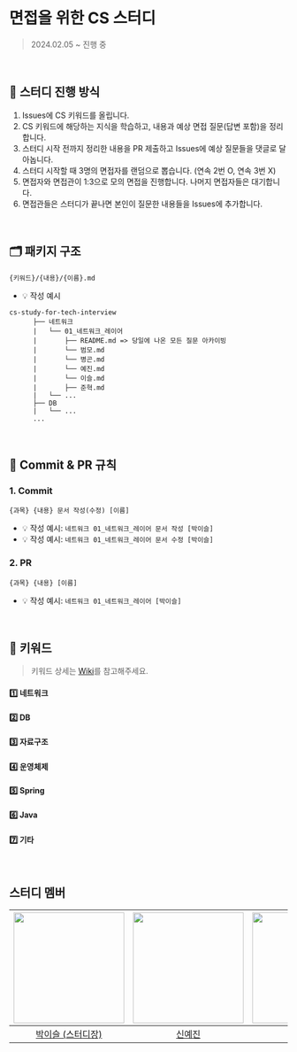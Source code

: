 # 면접을 위한 CS 스터디
> 2024.02.05 ~ 진행 중

<br>

## 💚 스터디 진행 방식
1. Issues에 CS 키워드를 올립니다.
2. CS 키워드에 해당하는 지식을 학습하고, 내용과 예상 면접 질문(답변 포함)을 정리합니다.
3. 스터디 시작 전까지 정리한 내용을 PR 제출하고 Issues에 예상 질문들을 댓글로 달아놉니다.
4. 스터디 시작할 때 3명의 면접자를 랜덤으로 뽑습니다. (연속 2번 O, 연속 3번 X)
5. 면접자와 면접관이 1:3으로 모의 면접을 진행합니다. 나머지 면접자들은 대기합니다.
6. 면접관들은 스터디가 끝나면 본인이 질문한 내용들을 Issues에 추가합니다.

<br>

## 🗂️ 패키지 구조
```
{키워드}/{내용}/{이름}.md
```
- 💡 작성 예시

```
cs-study-for-tech-interview
      ├── 네트워크
      |   └── 01_네트워크_레이어
      |       ├── README.md => 당일에 나온 모든 질문 아카이빙
      |       └── 범모.md
      |       └── 병곤.md
      |       └── 예진.md
      |       └── 이슬.md
      |       ├── 준혁.md
      |   └── ...
      ├── DB
      |   └── ...
      ...
  ```
  
<br>

## 📍 Commit & PR 규칙
### 1. Commit
```
{과목} {내용} 문서 작성(수정) [이름]
```
  - 💡 작성 예시: ```네트워크 01_네트워크_레이어 문서 작성 [박이슬]```
  - 💡 작성 예시: ```네트워크 01_네트워크_레이어 문서 수정 [박이슬]```

### 2. PR
```
{과목} {내용} [이름]
```
  - 💡 작성 예시: ```네트워크 01_네트워크_레이어 [박이슬]```

<br>

## 📌 키워드
> 키워드 상세는 [Wiki](https://github.com/hi-min-study/cs-study-for-tech-interview/wiki/%F0%9F%93%8D-%ED%82%A4%EC%9B%8C%EB%93%9C)를 참고해주세요.
#### 1️⃣ 네트워크
#### 2️⃣ DB
#### 3️⃣ 자료구조
#### 4️⃣ 운영체제
#### 5️⃣ Spring
#### 6️⃣ Java
#### 7️⃣ 기타

<br>

## 스터디 멤버
| <img src="https://avatars.githubusercontent.com/u/98391539?v=4" width="200"> | <img src ="https://avatars.githubusercontent.com/u/93516595?v=4" width="200"> | <img src ="https://avatars.githubusercontent.com/u/29273437?v=4" width="200"> | <img src ="https://avatars.githubusercontent.com/u/95630007?v=4" width="200"> | <img src ="https://avatars.githubusercontent.com/u/98803599?v=4" width="200"> |
| :---------------------------------------------------------------------------------------: | :----------------------------------------------------------------------------------------: | :-----------------------------------------------------------------------------------------: | :-----------------------------------------------------------------------------------------: | :-----------------------------------------------------------------------------------------: |
|                         [박이슬 (스터디장)](https://github.com/Yiseull)                         |                          [신예진](https://github.com/born-A)                          |                          [강병곤](https://github.com/Curry4182)                          |                             [구범모](https://github.com/BeommoKoo-dev)                             |                             [최준혁](https://github.com/hi-june)                             |
